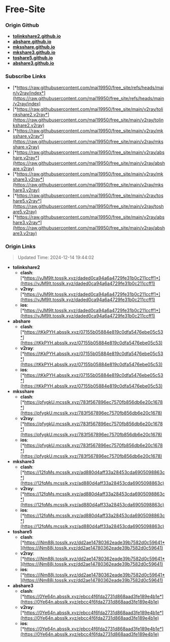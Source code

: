 # Free-Site

### Origin Github

- [**tolinkshare2.github.io**](https://github.com/tolinkshare2/tolinkshare2.github.io)
- [**abshare.github.io**](https://github.com/abshare/abshare.github.io)
- [**mksshare.github.io**](https://github.com/mksshare/mksshare.github.io)
- [**mkshare3.github.io**](https://github.com/mkshare3/mkshare3.github.io)
- [**toshare5.github.io**](https://github.com/toshare5/toshare5.github.io)
- [**abshare3.github.io**](https://github.com/abshare3/abshare3.github.io)

### Subscribe Links

- [*https://raw.githubusercontent.com/mai19950/free_site/refs/heads/main/v2ray/index*](https://raw.githubusercontent.com/mai19950/free_site/refs/heads/main/v2ray/index)
- [*https://raw.githubusercontent.com/mai19950/free_site/main/v2ray/tolinkshare2.v2ray*](https://raw.githubusercontent.com/mai19950/free_site/main/v2ray/tolinkshare2.v2ray)
- [*https://raw.githubusercontent.com/mai19950/free_site/main/v2ray/mksshare.v2ray*](https://raw.githubusercontent.com/mai19950/free_site/main/v2ray/mksshare.v2ray)
- [*https://raw.githubusercontent.com/mai19950/free_site/main/v2ray/abshare.v2ray*](https://raw.githubusercontent.com/mai19950/free_site/main/v2ray/abshare.v2ray)
- [*https://raw.githubusercontent.com/mai19950/free_site/main/v2ray/mkshare3.v2ray*](https://raw.githubusercontent.com/mai19950/free_site/main/v2ray/mkshare3.v2ray)
- [*https://raw.githubusercontent.com/mai19950/free_site/main/v2ray/toshare5.v2ray*](https://raw.githubusercontent.com/mai19950/free_site/main/v2ray/toshare5.v2ray)
- [*https://raw.githubusercontent.com/mai19950/free_site/main/v2ray/abshare3.v2ray*](https://raw.githubusercontent.com/mai19950/free_site/main/v2ray/abshare3.v2ray)

### Origin Links

> Updated Time: 2024-12-14 19:44:02

- **tolinkshare2**
  - **clash**: [*https://vJM9It.tosslk.xyz/daded0ca94a6a4729fe31b0c211ccff1*](https://vJM9It.tosslk.xyz/daded0ca94a6a4729fe31b0c211ccff1)
  - **v2ray**: [*https://vJM9It.tosslk.xyz/daded0ca94a6a4729fe31b0c211ccff1*](https://vJM9It.tosslk.xyz/daded0ca94a6a4729fe31b0c211ccff1)
  - **ios**: [*https://vJM9It.tosslk.xyz/daded0ca94a6a4729fe31b0c211ccff1*](https://vJM9It.tosslk.xyz/daded0ca94a6a4729fe31b0c211ccff1)
- **abshare**
  - **clash**: [*https://tKkPYH.absslk.xyz/07155b05884e819c0dfa5476ebe05c53*](https://tKkPYH.absslk.xyz/07155b05884e819c0dfa5476ebe05c53)
  - **v2ray**: [*https://tKkPYH.absslk.xyz/07155b05884e819c0dfa5476ebe05c53*](https://tKkPYH.absslk.xyz/07155b05884e819c0dfa5476ebe05c53)
  - **ios**: [*https://tKkPYH.absslk.xyz/07155b05884e819c0dfa5476ebe05c53*](https://tKkPYH.absslk.xyz/07155b05884e819c0dfa5476ebe05c53)
- **mksshare**
  - **clash**: [*https://pfygkU.mcsslk.xyz/783f567896ec7570fb856db6e20c1678*](https://pfygkU.mcsslk.xyz/783f567896ec7570fb856db6e20c1678)
  - **v2ray**: [*https://pfygkU.mcsslk.xyz/783f567896ec7570fb856db6e20c1678*](https://pfygkU.mcsslk.xyz/783f567896ec7570fb856db6e20c1678)
  - **ios**: [*https://pfygkU.mcsslk.xyz/783f567896ec7570fb856db6e20c1678*](https://pfygkU.mcsslk.xyz/783f567896ec7570fb856db6e20c1678)
- **mkshare3**
  - **clash**: [*https://12fqMs.mcsslk.xyz/ad880d4aff33a28453cda6905098863c*](https://12fqMs.mcsslk.xyz/ad880d4aff33a28453cda6905098863c)
  - **v2ray**: [*https://12fqMs.mcsslk.xyz/ad880d4aff33a28453cda6905098863c*](https://12fqMs.mcsslk.xyz/ad880d4aff33a28453cda6905098863c)
  - **ios**: [*https://12fqMs.mcsslk.xyz/ad880d4aff33a28453cda6905098863c*](https://12fqMs.mcsslk.xyz/ad880d4aff33a28453cda6905098863c)
- **toshare5**
  - **clash**: [*https://iNm88j.tosslk.xyz/dd2ae14780362eade39b7582d0c59641*](https://iNm88j.tosslk.xyz/dd2ae14780362eade39b7582d0c59641)
  - **v2ray**: [*https://iNm88j.tosslk.xyz/dd2ae14780362eade39b7582d0c59641*](https://iNm88j.tosslk.xyz/dd2ae14780362eade39b7582d0c59641)
  - **ios**: [*https://iNm88j.tosslk.xyz/dd2ae14780362eade39b7582d0c59641*](https://iNm88j.tosslk.xyz/dd2ae14780362eade39b7582d0c59641)
- **abshare3**
  - **clash**: [*https://0Ye64n.absslk.xyz/ebcc4f6fda2731d868aad3fe189e4b1e*](https://0Ye64n.absslk.xyz/ebcc4f6fda2731d868aad3fe189e4b1e)
  - **v2ray**: [*https://0Ye64n.absslk.xyz/ebcc4f6fda2731d868aad3fe189e4b1e*](https://0Ye64n.absslk.xyz/ebcc4f6fda2731d868aad3fe189e4b1e)
  - **ios**: [*https://0Ye64n.absslk.xyz/ebcc4f6fda2731d868aad3fe189e4b1e*](https://0Ye64n.absslk.xyz/ebcc4f6fda2731d868aad3fe189e4b1e)
